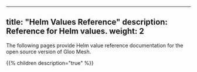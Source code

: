 
---
title: "Helm Values Reference"
description: Reference for Helm values. 
weight: 2
---

The following pages provide Helm value reference documentation for the open source version of Gloo Mesh.

{{% children description="true" %}}
